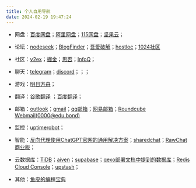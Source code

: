 ```yaml
---
title: 个人自用导航
date: 2024-02-19 19:47:24
---
```


- 网盘：[百度网盘](https://pan.baidu.com/)；[阿里网盘](https://www.aliyundrive.com/)；[115网盘](https://life.115.com/)；[坚果云](https://www.jianguoyun.com/)；
- 论坛：[nodeseek](https://www.nodeseek.com/)；[BlogFinder](https://bf.zzxworld.com/)；[吾爱破解](https://www.52pojie.cn/)；[hostloc](https://hostloc.com/)；[1024社区](https://1024.day/)
- 社区：[v2ex](https://www.v2ex.com/)；[掘金](https://juejin.cn/)；[思否](https://segmentfault.com/)；[InfoQ](https://www.infoq.cn/)；
- 聊天：[telegram](https://web.telegram.org/a/)；[discord](https://discord.com/)；[]()；[]()；
- 游戏：[明日方舟](https://prts.wiki/w/%E5%85%AC%E6%8B%9B%E8%AE%A1%E7%AE%97)；
- 翻译：[谷歌翻译](https://translate.google.com/) ；[百度翻译](https://fanyi.baidu.com/)；
- 邮箱：[outlook](https://outlook.live.com/)；[gmail](https://mail.google.com/)；[qq邮箱](https://mail.qq.com/)；[网易邮箱](https://mail.163.com/)；[Roundcube Webmail(0000@edu.bond)](https://witcher.mxrouting.net/roundcube/?_task=mail&_mbox=INBOX)
- 监控：[uptimerobot](https://dashboard.uptimerobot.com/monitors)；
- 智能：[反向代理使用ChatGPT官网的通用解决方案](https://github.com/RawChat/RawChat)；[sharedchat](https://sharedchat.cn/shared.html)；[RawChat商业版](https://chat.openai.fo/)；
- 云数据库：[TiDB](https://tidbcloud.com/)；[aiven](https://console.aiven.io/)；[supabase](https://supabase.com/)；[qexo部署文档中提到的数据库](https://www.oplog.cn/qexo/start/build.html#vercel-%E9%83%A8%E7%BD%B2-postgresql-supabase)；[Redis Cloud Console](https://app.redislabs.com/)；[upstash](https://console.upstash.com/)；

- 其他：[鱼皮的编程宝典](https://www.codefather.cn/)